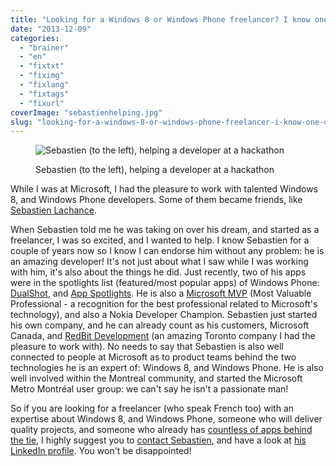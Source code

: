 ```yaml
---
title: "Looking for a Windows 8 or Windows Phone freelancer? I know one of the best out there!"
date: "2013-12-09"
categories: 
  - "brainer"
  - "en"
  - "fixtxt"
  - "fiximg"
  - "fixlang"
  - "fixtags"
  - "fixurl"
coverImage: "sebastienhelping.jpg"
slug: "looking-for-a-windows-8-or-windows-phone-freelancer-i-know-one-of-the-best-out-there"
---
```


<figure>

![Sebastien (to the left), helping a developer at a hackathon](images/sebastienhelping.jpg)

<figcaption>

Sebastien (to the left), helping a developer at a hackathon

</figcaption>

</figure>

While I was at Microsoft, I had the pleasure to work with talented Windows 8, and Windows Phone developers. Some of them became friends, like [Sebastien Lachance](https://www.dotnetapp.com/).

When Sebastien told me he was taking on over his dream, and started as a freelancer, I was so excited, and I wanted to help. I know Sebastien for a couple of years now so I know I can endorse him without any problem: he is an amazing developer! It's not just about what I saw while I was working with him, it's also about the things he did. Just recently, two of his apps were in the spotlights list (featured/most popular apps) of Windows Phone: [DualShot](https://www.dotnetapp.com/?p=296), and [App Spotlights](https://www.dotnetapp.com/?p=286). He is also a [Microsoft MVP](https://mvp.microsoft.com/en-US/) (Most Valuable Professional - a recognition for the best professional related to Microsoft's technology), and also a Nokia Developer Champion. Sebastien just started his own company, and he can already count as his customers, Microsoft Canada, and [RedBit Development](https://www.redbitdev.com/) (an amazing Toronto company I had the pleasure to work with). No needs to say that Sebastien is also well connected to people at Microsoft as to product teams behind the two technologies he is an expert of: Windows 8, and Windows Phone. He is also well involved within the Montreal community, and started the Microsoft Metro Montréal user group: we can't say he isn't a passionate man!

So if you are looking for a freelancer (who speak French too) with an expertise about Windows 8, and Windows Phone, someone who will deliver quality projects, and someone who already has [countless of apps behind the tie](https://www.dotnetapp.com/?page_id=31), I highly suggest you to [contact Sebastien](https://www.dotnetapp.com/?page_id=7), and have a look at [his LinkedIn profile](https://www.linkedin.com/in/archiecoder/). You won't be disappointed!
